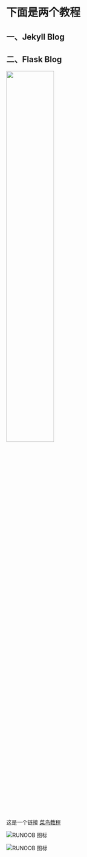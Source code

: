 # 下面是两个教程
## 一、Jekyll Blog
## 二、Flask Blog
<img decoding="async" src="http://static.runoob.com/images/runoob-logo.png" width="50%">

这是一个链接 [菜鸟教程](https://www.runoob.com)

![RUNOOB 图标](http://static.runoob.com/images/runoob-logo.png)

![RUNOOB 图标](http://static.runoob.com/images/runoob-logo.png "RUNOOB")



